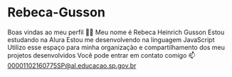 # Rebeca-Gusson
Boas vindas ao meu perfil 💙💙
Meu nome é Rebeca Heinrich Gusson
Estou estudando na Alura
Estou me desenvolvendo na linguagem JavaScript
Utilizo esse espaço para minha organização e compartilhamento dos meu projetos desenvolvidos
Você pode entrar em contato comigo 📫
00001102160775SP@al.educacao.sp.gov.br
